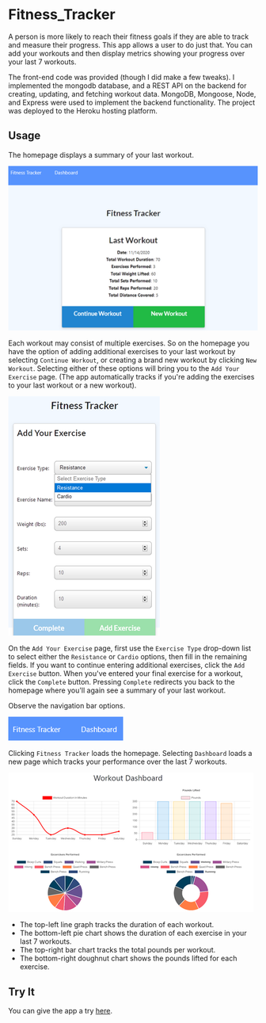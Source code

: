# Fitness_Tracker
A person is more likely to reach their fitness goals if they are able to track and measure their progress. This app allows a user to do just that. You can add your workouts and then display metrics showing your progress over your last 7 workouts.

The front-end code was provided (though I did make a few tweaks). I implemented the mongodb database, and a REST API on the backend for creating, updating, and fetching workout data. MongoDB, Mongoose, Node, and Express were used to implement the backend functionality. The project was deployed to the Heroku hosting platform.

## Usage
The homepage displays a summary of your last workout.

![Last workout page](readme/index_page.png)

Each workout may consist of multiple exercises. So on the homepage you have the option of adding additional exercises to your last workout by selecting `Continue Workout`, or creating a brand new workout by clicking `New Workout`. Selecting either of these options will bring you to the `Add Your Exercise` page. (The app automatically tracks if you're adding the exercises to your last workout or a new workout).

![Add exercise page](readme/add_exercise_page.png)

On the `Add Your Exercise` page, first use the `Exercise Type` drop-down list to select either the `Resistance` or `Cardio` options, then fill in the remaining fields. If you want to continue entering additional exercises, click the `Add Exercise` button. When you've entered your final exercise for a workout, click the `Complete` button. Pressing `Complete` redirects you back to the homepage where you'll again see a summary of your last workout. 

Observe the navigation bar options.

![Nav bar](readme/nav_bar.png)

Clicking `Fitness Tracker` loads the homepage. Selecting `Dashboard` loads a new page which tracks your performance over the last 7 workouts.

![Stats page](readme/stats_page.png)

* The top-left line graph tracks the duration of each workout.
* The bottom-left pie chart shows the duration of each exercise in your last 7 workouts.
* The top-right bar chart tracks the total pounds per workout.
* The bottom-right doughnut chart shows the pounds lifted for each exercise.

## Try It
You can give the app a try [here](https://fitness-tracker-63575.herokuapp.com/).